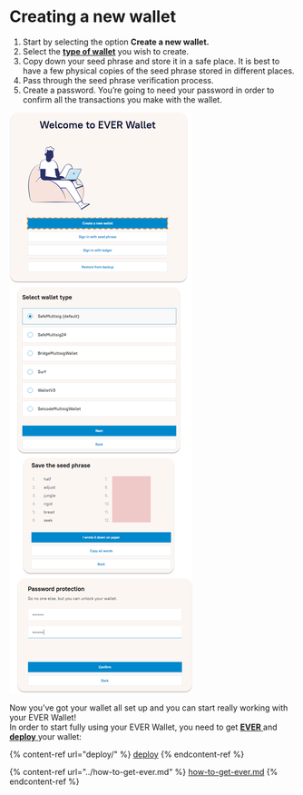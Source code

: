# Creating a new wallet

1. Start by selecting the option **Create a new wallet.**
2. Select the [**type of wallet**](types-of-wallet.md) you wish to create.
3. Copy down your seed phrase and store it in a safe place. It is best to have a few physical copies of the seed phrase stored in different places.&#x20;
4. Pass through the seed phrase verification process.&#x20;
5. Create a password. You’re going to need your password in order to confirm all the transactions you make with the wallet.

![](<../../.gitbook/assets/image (33).png>)

Now you’ve got your wallet all set up and you can start really working with your EVER Wallet!\
In order to start fully using your EVER Wallet, you need to get [**EVER** ](../how-to-get-ever.md)and [**deploy** ](deploy/)your wallet:

{% content-ref url="deploy/" %}
[deploy](deploy/)
{% endcontent-ref %}

{% content-ref url="../how-to-get-ever.md" %}
[how-to-get-ever.md](../how-to-get-ever.md)
{% endcontent-ref %}
